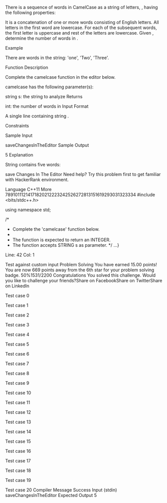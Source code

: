 There is a sequence of words in CamelCase as a string of letters, , having the following properties:

It is a concatenation of one or more words consisting of English letters.
All letters in the first word are lowercase.
For each of the subsequent words, the first letter is uppercase and rest of the letters are lowercase.
Given , determine the number of words in .

Example

There are  words in the string: 'one', 'Two', 'Three'.

Function Description

Complete the camelcase function in the editor below.

camelcase has the following parameter(s):

string s: the string to analyze
Returns

int: the number of words in 
Input Format

A single line containing string .

Constraints

Sample Input

saveChangesInTheEditor
Sample Output

5
Explanation

String  contains five words:

save
Changes
In
The
Editor
Need help? Try this problem first to get familiar with HackerRank environment.

Language
C++11
More
78910111214171820212223242526272813151619293031323334
#include <bits/stdc++.h>

using namespace std;

/*
 * Complete the 'camelcase' function below.
 *
 * The function is expected to return an INTEGER.
 * The function accepts STRING s as parameter.
 */
…}

Line: 42 Col: 1

Test against custom input
Problem Solving
You have earned 15.00 points!
You are now 669 points away from the 6th star for your problem solving badge.
50%1531/2200
Congratulations
You solved this challenge. Would you like to challenge your friends?Share on FacebookShare on TwitterShare on LinkedIn

Test case 0

Test case 1

Test case 2

Test case 3

Test case 4

Test case 5

Test case 6

Test case 7

Test case 8

Test case 9

Test case 10

Test case 11

Test case 12

Test case 13

Test case 14

Test case 15

Test case 16

Test case 17

Test case 18

Test case 19

Test case 20
Compiler Message
Success
Input (stdin)
saveChangesInTheEditor
Expected Output
5
